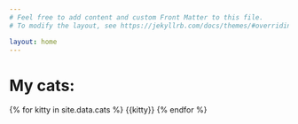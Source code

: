 ```yaml
---
# Feel free to add content and custom Front Matter to this file.
# To modify the layout, see https://jekyllrb.com/docs/themes/#overriding-theme-defaults

layout: home
---
```


# My cats:

{% for kitty in site.data.cats %}
{{kitty}}
{% endfor %}
